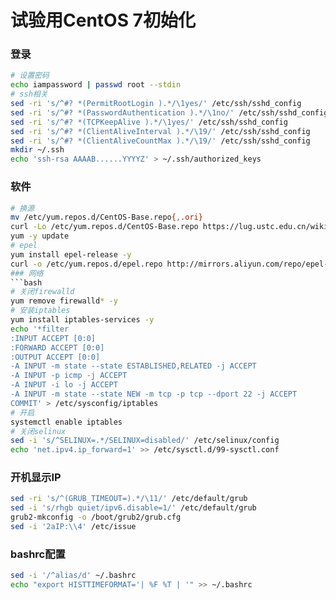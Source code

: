 # 试验用CentOS 7初始化
### 登录
```bash
# 设置密码
echo iampassword | passwd root --stdin
# ssh相关
sed -ri 's/^#? *(PermitRootLogin ).*/\1yes/' /etc/ssh/sshd_config
sed -ri 's/^#? *(PasswordAuthentication ).*/\1no/' /etc/ssh/sshd_config
sed -ri 's/^#? *(TCPKeepAlive ).*/\1yes/' /etc/ssh/sshd_config
sed -ri 's/^#? *(ClientAliveInterval ).*/\19/' /etc/ssh/sshd_config
sed -ri 's/^#? *(ClientAliveCountMax ).*/\19/' /etc/ssh/sshd_config
mkdir ~/.ssh
echo 'ssh-rsa AAAAB......YYYYZ' > ~/.ssh/authorized_keys
```
### 软件
```bash
# 换源
mv /etc/yum.repos.d/CentOS-Base.repo{,.ori}
curl -Lo /etc/yum.repos.d/CentOS-Base.repo https://lug.ustc.edu.cn/wiki/_export/code/mirrors/help/centos?codeblock=3
yum -y update
# epel
yum install epel-release -y
curl -o /etc/yum.repos.d/epel.repo http://mirrors.aliyun.com/repo/epel-7.reposed -e 's!^metalink=!#metalink=!g' -e 's!^#baseurl=!baseurl=!g' -e 's!//download\.fedoraproject\.org/pub!//mirrors.ustc.edu.cn!g' -i /etc/yum.repos.d/epel.repo /etc/yum.repos.d/epel-testing.repo```
### 网络
```bash
# 关闭firewalld
yum remove firewalld* -y
# 安装iptables
yum install iptables-services -y
echo '*filter
:INPUT ACCEPT [0:0]
:FORWARD ACCEPT [0:0]
:OUTPUT ACCEPT [0:0]
-A INPUT -m state --state ESTABLISHED,RELATED -j ACCEPT
-A INPUT -p icmp -j ACCEPT
-A INPUT -i lo -j ACCEPT
-A INPUT -m state --state NEW -m tcp -p tcp --dport 22 -j ACCEPT
COMMIT' > /etc/sysconfig/iptables
# 开启
systemctl enable iptables
# 关闭selinux
sed -i 's/^SELINUX=.*/SELINUX=disabled/' /etc/selinux/config
echo 'net.ipv4.ip_forward=1' >> /etc/sysctl.d/99-sysctl.conf
```
### 开机显示IP
```bash
sed -ri 's/^(GRUB_TIMEOUT=).*/\11/' /etc/default/grub
sed -i 's/rhgb quiet/ipv6.disable=1/' /etc/default/grub
grub2-mkconfig -o /boot/grub2/grub.cfg
sed -i '2aIP:\\4' /etc/issue
```
### bashrc配置
```bash
sed -i '/^alias/d' ~/.bashrc
echo "export HISTTIMEFORMAT='| %F %T | '" >> ~/.bashrc
```